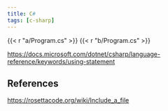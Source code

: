 ```yaml
---
title: C#
tags: [c-sharp]
---
```


{{< r "a/Program.cs" >}}
{{< r "b/Program.cs" >}}

<https://docs.microsoft.com/dotnet/csharp/language-reference/keywords/using-statement>

## References

<https://rosettacode.org/wiki/Include_a_file>
